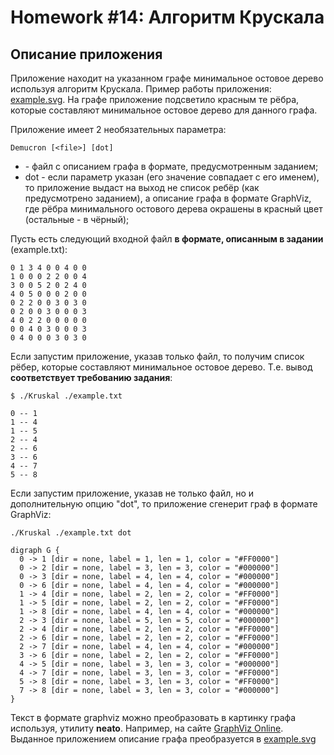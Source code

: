 # Homework #14: Алгоритм Крускала
## Описание приложения
Приложение находит на указанном графе минимальное остовое дерево используя алгоритм Крускала.
Пример работы приложения: [example.svg](https://github.com/ziminas1990/otus-algorithms/blob/hw-14-Kruskal/example.svg). На графе приложение подсветило красным те рёбра, которые составляют минимальное остовое дерево для данного графа.

Приложение имеет 2 необязательных параметра:
```
Demucron [<file>] [dot]
```
  - <file> - файл с описанием графа в формате, предусмотренным заданием;
  - dot - если параметр указан (его значение совпадает с его именем), то приложение выдаст на выход не список ребёр (как предусмотрено заданием), а описание графа в формате GraphViz, где рёбра минимального остового дерева окрашены в красный цвет (остальные - в чёрный);
  
Пусть есть следующий входной файл **в формате, описанным в задании** (example.txt):
```
0 1 3 4 0 0 4 0 0
1 0 0 0 2 2 0 0 4
3 0 0 5 2 0 2 4 0
4 0 5 0 0 0 2 0 0
0 2 2 0 0 3 0 3 0
0 2 0 0 3 0 0 0 3
4 0 2 2 0 0 0 0 0
0 0 4 0 3 0 0 0 3
0 4 0 0 0 3 0 3 0
```
Если запустим приложение, указав только файл, то получим список рёбер, которые составляют минимальное остовое дерево. Т.е. вывод **соответствует требованию задания**:
```
$ ./Kruskal ./example.txt
```
```
0 -- 1
1 -- 4
1 -- 5
2 -- 4
2 -- 6
3 -- 6
4 -- 7
5 -- 8
```

Если запустим приложение, указав не только файл, но и дополнительную опцию "dot", то приложение сгенерит граф в формате GraphViz:
```
./Kruskal ./example.txt dot
```
```
digraph G {
  0 -> 1 [dir = none, label = 1, len = 1, color = "#FF0000"]
  0 -> 2 [dir = none, label = 3, len = 3, color = "#000000"]
  0 -> 3 [dir = none, label = 4, len = 4, color = "#000000"]
  0 -> 6 [dir = none, label = 4, len = 4, color = "#000000"]
  1 -> 4 [dir = none, label = 2, len = 2, color = "#FF0000"]
  1 -> 5 [dir = none, label = 2, len = 2, color = "#FF0000"]
  1 -> 8 [dir = none, label = 4, len = 4, color = "#000000"]
  2 -> 3 [dir = none, label = 5, len = 5, color = "#000000"]
  2 -> 4 [dir = none, label = 2, len = 2, color = "#FF0000"]
  2 -> 6 [dir = none, label = 2, len = 2, color = "#FF0000"]
  2 -> 7 [dir = none, label = 4, len = 4, color = "#000000"]
  3 -> 6 [dir = none, label = 2, len = 2, color = "#FF0000"]
  4 -> 5 [dir = none, label = 3, len = 3, color = "#000000"]
  4 -> 7 [dir = none, label = 3, len = 3, color = "#FF0000"]
  5 -> 8 [dir = none, label = 3, len = 3, color = "#FF0000"]
  7 -> 8 [dir = none, label = 3, len = 3, color = "#000000"]
}
```

Текст в формате graphviz можно преобразовать в картинку графа используя, утилиту **neato**. Например, на сайте [GraphViz Online](https://dreampuf.github.io/GraphvizOnline).
Выданное приложением описание графа преобразуется в [example.svg](https://github.com/ziminas1990/otus-algorithms/blob/hw-14-Kruskal/example.svg)
